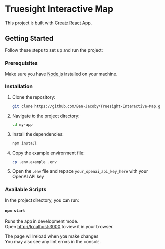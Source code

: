 # Truesight Interactive Map

This project is built with [Create React App](https://github.com/facebook/create-react-app).

## Getting Started

Follow these steps to set up and run the project:

### Prerequisites

Make sure you have [Node.js](https://nodejs.org/) installed on your machine.

### Installation

1. Clone the repository:
    ```sh
    git clone https://github.com/Ben-Jacoby/Truesight-Interactive-Map.git
    ```
2. Navigate to the project directory:
    ```sh
    cd my-app
    ```
3. Install the dependencies:
    ```sh
    npm install
    ```
4. Copy the example environment file:
    ```bash
    cp .env.example .env
    ```
5. Open the `.env` file and replace `your_openai_api_key_here` with your OpenAI API key

### Available Scripts

In the project directory, you can run:

#### `npm start`

Runs the app in development mode.\
Open [http://localhost:3000](http://localhost:3000) to view it in your browser.

The page will reload when you make changes.\
You may also see any lint errors in the console.